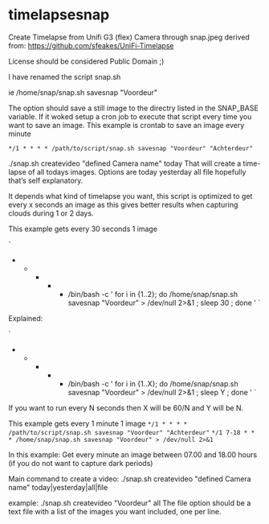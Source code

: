 # timelapsesnap
Create Timelapse from Unifi G3 (flex) Camera through snap.jpeg
derived from: https://github.com/sfeakes/UniFi-Timelapse

License should be considered Public Domain ;)

I have renamed the script snap.sh

ie
/home/snap/snap.sh savesnap "Voordeur"

The option should save a still image to the directry listed in the SNAP_BASE variable. 
If it woked setup a cron job to execute that script every time you want to save an image.
This example is crontab to save an image every minute

`
*/1 * * * * /path/to/script/snap.sh savesnap "Voordeur" "Achterdeur"
`

./snap.sh createvideo "defined Camera name" today
That will create a time-lapse of all todays images. Options are today yesterday all file hopefully that’s self explanatory.

It depends what kind of timelapse you want, this script is optimized to get every x seconds an image as this gives better results when
capturing clouds during 1 or 2 days. 

This example gets every 30 seconds 1 image

`
* * * * * /bin/bash -c ' for i in {1..2}; do /home/snap/snap.sh savesnap "Voordeur" > /dev/null 2>&1 ; sleep 30 ; done '
`

Explained:

`
* * * * * /bin/bash -c ' for i in {1..X}; do /home/snap/snap.sh savesnap "Voordeur" > /dev/null 2>&1 ; sleep Y ; done '
`

If you want to run every N seconds then X will be 60/N and Y will be N.

This example gets every 1 minute 1 image
`
*/1 * * * * /path/to/script/snap.sh savesnap "Voordeur" "Achterdeur"
`
`
*/1 7-18 * * * /home/snap/snap.sh savesnap "Voordeur" > /dev/null 2>&1
`

In this example: Get every minute an image between 07.00 and 18.00 hours (if you do not want to capture dark periods)

Main command to create a video:
./snap.sh createvideo "defined Camera name" today|yesterday|all|file

example:
./snap.sh createvideo "Voordeur" all
The file option should be a text file with a list of the images you want included, one per line.
